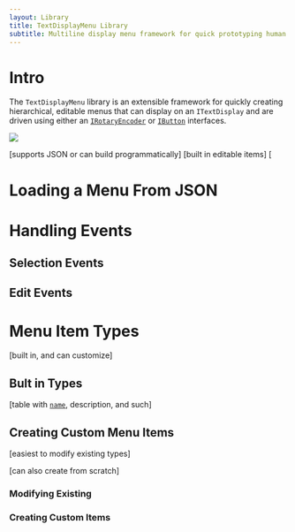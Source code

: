 ```yaml
---
layout: Library
title: TextDisplayMenu Library
subtitle: Multiline display menu framework for quick prototyping human interfaces on connected things.
---
```


# Intro

The `TextDisplayMenu` library is an extensible framework for quickly creating hierarchical, editable menus that can display on an `ITextDisplay` and are driven using either an [`IRotaryEncoder`](/API/Sensors/Rotary/IRotaryEncoder) or [`IButton`](/API/Sensors/Buttons/IButton) interfaces.

![](TextDisplayMenu.gif)

[supports JSON or can build programmatically]
[built in editable items]
[

# Loading a Menu From JSON

# Handling Events

## Selection Events

## Edit Events

# Menu Item Types

[built in, and can customize]

## Bult in Types

[table with [`name`](link), description, and such]

## Creating Custom Menu Items

[easiest to modify existing types]

[can also create from scratch]

### Modifying Existing

### Creating Custom Items

